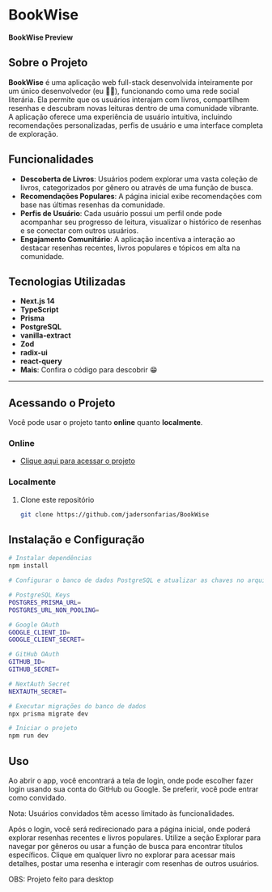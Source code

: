 # BookWise  
**BookWise Preview**  

## Sobre o Projeto  
**BookWise** é uma aplicação web full-stack desenvolvida inteiramente por um único desenvolvedor (eu 👨‍💻), funcionando como uma rede social literária. Ela permite que os usuários interajam com livros, compartilhem resenhas e descubram novas leituras dentro de uma comunidade vibrante. A aplicação oferece uma experiência de usuário intuitiva, incluindo recomendações personalizadas, perfis de usuário e uma interface completa de exploração.

## Funcionalidades  
- **Descoberta de Livros**: Usuários podem explorar uma vasta coleção de livros, categorizados por gênero ou através de uma função de busca.  
- **Recomendações Populares**: A página inicial exibe recomendações com base nas últimas resenhas da comunidade.  
- **Perfis de Usuário**: Cada usuário possui um perfil onde pode acompanhar seu progresso de leitura, visualizar o histórico de resenhas e se conectar com outros usuários.  
- **Engajamento Comunitário**: A aplicação incentiva a interação ao destacar resenhas recentes, livros populares e tópicos em alta na comunidade.  

## Tecnologias Utilizadas  
- **Next.js 14**  
- **TypeScript**  
- **Prisma**  
- **PostgreSQL**  
- **vanilla-extract**  
- **Zod**  
- **radix-ui**
- **react-query**
- **Mais**: Confira o código para descobrir 😁  

---

## Acessando o Projeto  
Você pode usar o projeto tanto **online** quanto **localmente**.  

### **Online**  
- [Clique aqui para acessar o projeto](https://book-wise-red.vercel.app)  

### **Localmente** 
1. Clone este repositório  
   ```bash
   git clone https://github.com/jadersonfarias/BookWise
   
## Instalação e Configuração    

```bash
# Instalar dependências
npm install

# Configurar o banco de dados PostgreSQL e atualizar as chaves no arquivo .env

# PostgreSQL Keys
POSTGRES_PRISMA_URL=
POSTGRES_URL_NON_POOLING=

# Google OAuth
GOOGLE_CLIENT_ID=
GOOGLE_CLIENT_SECRET=

# GitHub OAuth
GITHUB_ID=
GITHUB_SECRET=

# NextAuth Secret
NEXTAUTH_SECRET=

# Executar migrações do banco de dados
npx prisma migrate dev

# Iniciar o projeto
npm run dev
```
## Uso
Ao abrir o app, você encontrará a tela de login, onde pode escolher fazer login usando sua conta do GitHub ou Google. Se preferir, você pode entrar como convidado.

Nota: Usuários convidados têm acesso limitado às funcionalidades.

Após o login, você será redirecionado para a página inicial, onde poderá explorar resenhas recentes e livros populares. Utilize a seção Explorar para navegar por gêneros ou usar a função de busca para encontrar títulos específicos. Clique em qualquer livro no explorar para acessar mais detalhes, postar uma resenha e interagir com resenhas de outros usuários.

OBS: Projeto feito para desktop 



